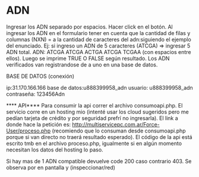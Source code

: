 # ADN
Ingresar los ADN separado por espacios.
Hacer click en el botón.
Al ingresar los ADN en el formulario tener en cuenta que la cantidad de filas y columnas (NXN) = a la cantidad de caracteres del adn:siguiendo el ejemplo del enunciado.
Ej: si ingreso un ADN de 5 caracteres (ATCGA) => ingresar 5 ADN total. ADN: ATCGA ATCGA ACTGA ATCGA TCGAA (con espacios entre ellos).
Luego se imprime TRUE O FALSE según resultado.
Los ADN verificados van registrandose de a uno en una base de datos.

BASE DE DATOS (conexión)

ip:31.170.166.166
base de datos:u888399958_adn
usuario: u888399958_adn
contraseña: 123456Adn

**** API****
Para consumir la api correr el archivo consumoapi.php. 
El servicio corre en un hosting mio (intenté usar los cloud sugeridos pero me pedían tarjeta de crédito y por seguridad prefrí no ingresarla).
El link a donde hace la petición es: http://multiservicepc.com.ar/Force-User/proceso.php (recomiendo que lo consuman desde consumoapi.php porque si van directo no traerá resultado esperado). El código de la api está escrito tmb en el archivo proceso.php, igualmente si en algún momento necesitan los datos del hosting lo paso.

Si hay mas de 1 ADN compatible devuelve code 200 caso contrario 403. Se observa por en pantalla y (inspeccionar/red)
